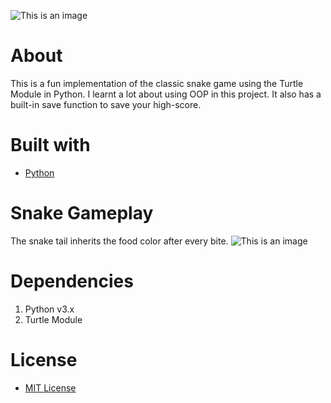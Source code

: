 ![This is an image](https://user-images.githubusercontent.com/37813839/115547457-aa324e00-a27c-11eb-978f-903e09d84c74.png)

# About
This is a fun implementation of the classic snake game using the Turtle Module in Python. I learnt a lot about using OOP in this project.
It also has a built-in save function to save your high-score.
# Built with
- [Python](https://www.python.org/)

# Snake Gameplay 
The snake tail inherits the food color after every bite.
![This is an image](https://i.imgur.com/S7WbzDE.gif)

# Dependencies
1. Python v3.x
2. Turtle Module

# License
- [MIT License](https://github.com/Solyyy/Snake-Game/blob/master/LICENSE.TXT)
